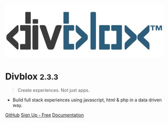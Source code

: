 <!-- _coverpage.md -->

![logo](_media/divblox-logo-1.png)

# Divblox <small>2.3.3</small>

> Create experiences. Not just apps.

- Build full stack experiences using javascript, html & php in a data driven way.

[GitHub](https://github.com/Divblox/Divblox/)
[Sign Up - Free](https://basecamp.Divblox.com/?view=register)
[Documentation](#what-is-Divblox)

